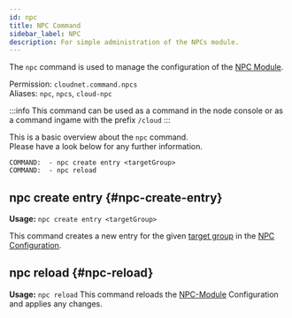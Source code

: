 ```yaml
---
id: npc
title: NPC Command
sidebar_label: NPC
description: For simple administration of the NPCs module.
---
```


The `npc` command is used to manage the configuration of the [NPC Module](../modules/npcs.md).

Permission: `cloudnet.command.npcs`  
Aliases: `npc`, `npcs`, `cloud-npc`

:::info
This command can be used as a command in the node console or as a command ingame with the prefix `/cloud`
:::

This is a basic overview about the `npc` command.  
Please have a look below for any further information.

```
COMMAND:  - npc create entry <targetGroup>
COMMAND:  - npc reload
```

## npc create entry {#npc-create-entry}

**Usage:** `npc create entry <targetGroup>`

This command creates a new entry for the given [target group](../components/groups.md) in the
[NPC Configuration](../modules/npcs.md).

## npc reload {#npc-reload}

**Usage:** `npc reload`
This command reloads the [NPC-Module](../modules/npcs.md) Configuration and applies any changes.
